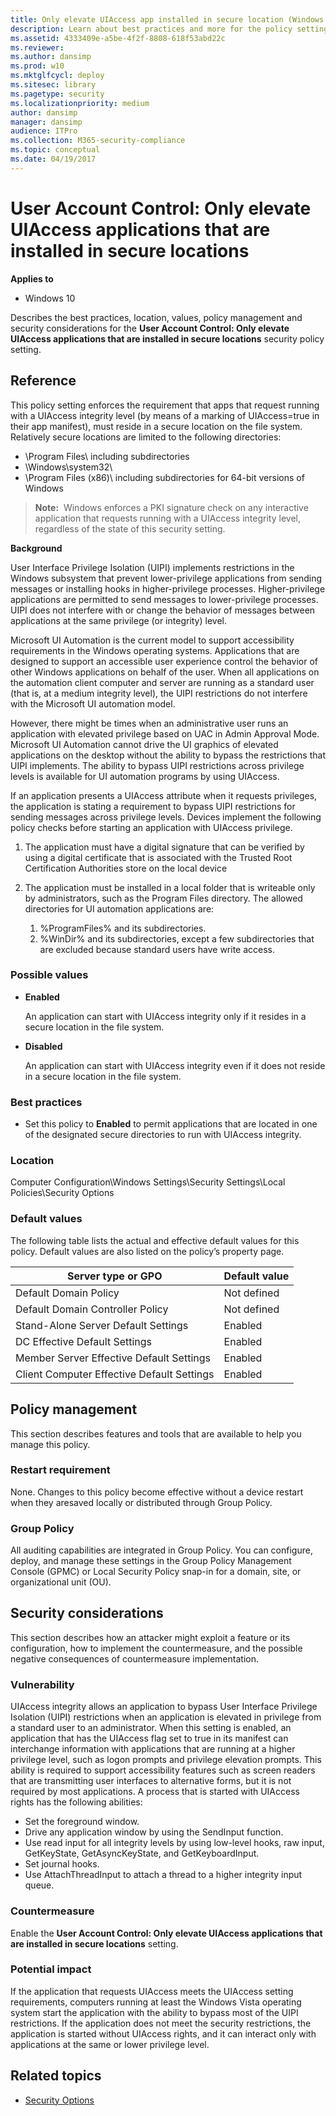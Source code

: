 ```yaml
---
title: Only elevate UIAccess app installed in secure location (Windows 10)
description: Learn about best practices and more for the policy setting, User Account Control Only elevate UIAccess applications that are installed in secure locations.
ms.assetid: 4333409e-a5be-4f2f-8808-618f53abd22c
ms.reviewer:
ms.author: dansimp
ms.prod: w10
ms.mktglfcycl: deploy
ms.sitesec: library
ms.pagetype: security
ms.localizationpriority: medium
author: dansimp
manager: dansimp
audience: ITPro
ms.collection: M365-security-compliance
ms.topic: conceptual
ms.date: 04/19/2017
---
```


# User Account Control: Only elevate UIAccess applications that are installed in secure locations

**Applies to**
-   Windows 10

Describes the best practices, location, values, policy management and security considerations for the **User Account Control: Only elevate UIAccess applications that are installed in secure locations** security policy setting.

## Reference

This policy setting enforces the requirement that apps that request running with a UIAccess integrity level (by means of a marking of UIAccess=true in their app manifest), must reside in a secure location on the file system. Relatively secure locations are limited to the following directories:

-   \\Program Files\\ including subdirectories
-   \\Windows\\system32\\
-   \\Program Files (x86)\\ including subdirectories for 64-bit versions of Windows

>**Note:**  Windows enforces a PKI signature check on any interactive application that requests running with a UIAccess integrity level, regardless of the state of this security setting.

**Background**

User Interface Privilege Isolation (UIPI) implements restrictions in the Windows subsystem that prevent lower-privilege applications from sending messages or installing hooks in higher-privilege processes. Higher-privilege applications are permitted to send messages to lower-privilege processes. UIPI does not interfere with or change the behavior of messages between applications at the same privilege (or integrity) level.

Microsoft UI Automation is the current model to support accessibility requirements in the Windows operating systems. Applications that are designed to support an accessible user experience control the behavior of other Windows applications on behalf of the user. When all applications on the automation client computer and server are running as a standard user (that is, at a medium integrity level), the UIPI restrictions do not interfere with the Microsoft UI automation model.

However, there might be times when an administrative user runs an application with elevated privilege based on UAC in Admin Approval Mode. Microsoft UI Automation cannot drive the UI graphics of elevated applications on the desktop without the ability to bypass the restrictions that UIPI implements. The ability to bypass UIPI restrictions across privilege levels is available for UI automation programs by using UIAccess.

If an application presents a UIAccess attribute when it requests privileges, the application is stating a requirement to bypass UIPI restrictions for sending messages across privilege levels. Devices implement the following policy checks before starting an application with UIAccess privilege.

1.  The application must have a digital signature that can be verified by using a digital certificate that is associated with the Trusted Root Certification Authorities store on the local device
2.  The application must be installed in a local folder that is writeable only by administrators, such as the Program Files directory. The allowed directories for UI automation applications are:

    1.  %ProgramFiles% and its subdirectories.
    2.  %WinDir% and its subdirectories, except a few subdirectories that are excluded because standard users have write access.

### Possible values

-   **Enabled**

    An application can start with UIAccess integrity only if it resides in a secure location in the file system.

-   **Disabled**

    An application can start with UIAccess integrity even if it does not reside in a secure location in the file system.

### Best practices

-   Set this policy to **Enabled** to permit applications that are located in one of the designated secure directories to run with UIAccess integrity.

### Location

Computer Configuration\\Windows Settings\\Security Settings\\Local Policies\\Security Options

### Default values

The following table lists the actual and effective default values for this policy. Default values are also listed on the policy’s property page.

| Server type or GPO | Default value |
| - | - |
| Default Domain Policy| Not defined|
| Default Domain Controller Policy | Not defined|
| Stand-Alone Server Default Settings | Enabled|
| DC Effective Default Settings | Enabled|
| Member Server Effective Default Settings| Enabled|
| Client Computer Effective Default Settings | Enabled|

## Policy management

This section describes features and tools that are available to help you manage this policy.

### Restart requirement

None. Changes to this policy become effective without a device restart when they aresaved locally or distributed through Group Policy.

### Group Policy

All auditing capabilities are integrated in Group Policy. You can configure, deploy, and manage these settings in the Group Policy Management Console (GPMC) or Local Security Policy snap-in for a domain, site, or organizational unit (OU).

## Security considerations

This section describes how an attacker might exploit a feature or its configuration, how to implement the countermeasure, and the possible negative consequences of countermeasure implementation.

### Vulnerability

UIAccess integrity allows an application to bypass User Interface Privilege Isolation (UIPI) restrictions when an application is elevated in privilege from a standard user to an administrator. When this setting is enabled, an application that has the UIAccess flag set to true in its manifest can interchange information with applications that are running at a higher privilege level, such as logon prompts and privilege elevation prompts. This ability is required to support accessibility features such as screen readers that are transmitting user interfaces to alternative forms, but it is not required by most applications. A process that is started with UIAccess rights has the following abilities:

-   Set the foreground window.
-   Drive any application window by using the SendInput function.
-   Use read input for all integrity levels by using low-level hooks, raw input, GetKeyState, GetAsyncKeyState, and GetKeyboardInput.
-   Set journal hooks.
-   Use AttachThreadInput to attach a thread to a higher integrity input queue.

### Countermeasure

Enable the **User Account Control: Only elevate UIAccess applications that are installed in secure locations** setting.

### Potential impact

If the application that requests UIAccess meets the UIAccess setting requirements, computers running at least the Windows Vista operating system start the application with the ability to bypass most of the UIPI restrictions. If the application does not meet the security restrictions, the application is started without UIAccess rights, and it can interact only with applications at the same or lower privilege level.

## Related topics

- [Security Options](/windows/device-security/security-policy-settings/security-options)
